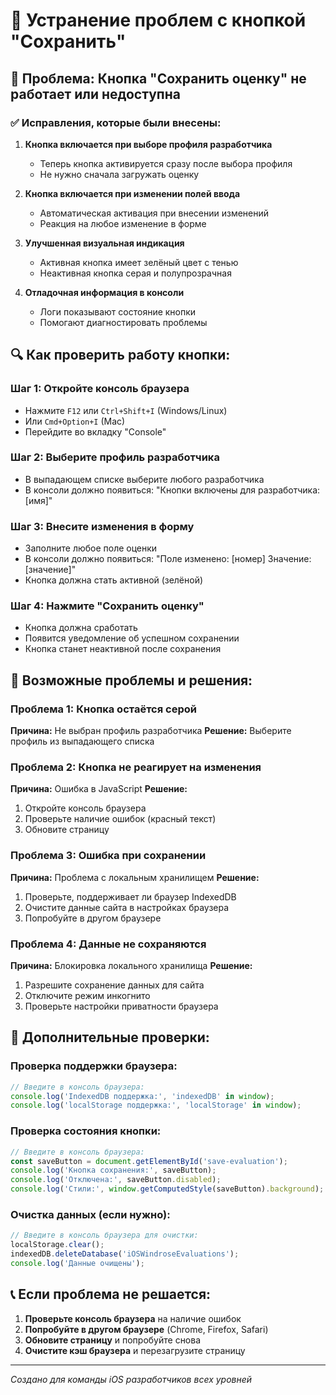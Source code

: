 # 🔧 Устранение проблем с кнопкой "Сохранить"

## 🚨 Проблема: Кнопка "Сохранить оценку" не работает или недоступна

### ✅ **Исправления, которые были внесены:**

1. **Кнопка включается при выборе профиля разработчика**
   - Теперь кнопка активируется сразу после выбора профиля
   - Не нужно сначала загружать оценку

2. **Кнопка включается при изменении полей ввода**
   - Автоматическая активация при внесении изменений
   - Реакция на любое изменение в форме

3. **Улучшенная визуальная индикация**
   - Активная кнопка имеет зелёный цвет с тенью
   - Неактивная кнопка серая и полупрозрачная

4. **Отладочная информация в консоли**
   - Логи показывают состояние кнопки
   - Помогают диагностировать проблемы

## 🔍 **Как проверить работу кнопки:**

### **Шаг 1: Откройте консоль браузера**
- Нажмите `F12` или `Ctrl+Shift+I` (Windows/Linux)
- Или `Cmd+Option+I` (Mac)
- Перейдите во вкладку "Console"

### **Шаг 2: Выберите профиль разработчика**
- В выпадающем списке выберите любого разработчика
- В консоли должно появиться: "Кнопки включены для разработчика: [имя]"

### **Шаг 3: Внесите изменения в форму**
- Заполните любое поле оценки
- В консоли должно появиться: "Поле изменено: [номер] Значение: [значение]"
- Кнопка должна стать активной (зелёной)

### **Шаг 4: Нажмите "Сохранить оценку"**
- Кнопка должна сработать
- Появится уведомление об успешном сохранении
- Кнопка станет неактивной после сохранения

## 🚨 **Возможные проблемы и решения:**

### **Проблема 1: Кнопка остаётся серой**
**Причина:** Не выбран профиль разработчика
**Решение:** Выберите профиль из выпадающего списка

### **Проблема 2: Кнопка не реагирует на изменения**
**Причина:** Ошибка в JavaScript
**Решение:** 
1. Откройте консоль браузера
2. Проверьте наличие ошибок (красный текст)
3. Обновите страницу

### **Проблема 3: Ошибка при сохранении**
**Причина:** Проблема с локальным хранилищем
**Решение:**
1. Проверьте, поддерживает ли браузер IndexedDB
2. Очистите данные сайта в настройках браузера
3. Попробуйте в другом браузере

### **Проблема 4: Данные не сохраняются**
**Причина:** Блокировка локального хранилища
**Решение:**
1. Разрешите сохранение данных для сайта
2. Отключите режим инкогнито
3. Проверьте настройки приватности браузера

## 🔧 **Дополнительные проверки:**

### **Проверка поддержки браузера:**
```javascript
// Введите в консоль браузера:
console.log('IndexedDB поддержка:', 'indexedDB' in window);
console.log('localStorage поддержка:', 'localStorage' in window);
```

### **Проверка состояния кнопки:**
```javascript
// Введите в консоль браузера:
const saveButton = document.getElementById('save-evaluation');
console.log('Кнопка сохранения:', saveButton);
console.log('Отключена:', saveButton.disabled);
console.log('Стили:', window.getComputedStyle(saveButton).background);
```

### **Очистка данных (если нужно):**
```javascript
// Введите в консоль браузера для очистки:
localStorage.clear();
indexedDB.deleteDatabase('iOSWindroseEvaluations');
console.log('Данные очищены');
```

## 📞 **Если проблема не решается:**

1. **Проверьте консоль браузера** на наличие ошибок
2. **Попробуйте в другом браузере** (Chrome, Firefox, Safari)
3. **Обновите страницу** и попробуйте снова
4. **Очистите кэш браузера** и перезагрузите страницу

---

*Создано для команды iOS разработчиков всех уровней*
